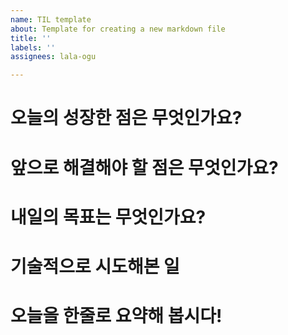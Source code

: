 ```yaml
---
name: TIL template
about: Template for creating a new markdown file
title: ''
labels: ''
assignees: lala-ogu

---
```


# 오늘의 성장한 점은 무엇인가요?
<!-- Add your content below -->

# 앞으로 해결해야 할 점은 무엇인가요?
<!-- Add your content below -->

# 내일의 목표는 무엇인가요?
<!-- Add your content below -->

# 기술적으로 시도해본 일
<!-- Add your content below -->

# 오늘을 한줄로 요약해 봅시다!
<!-- Add your content below -->
